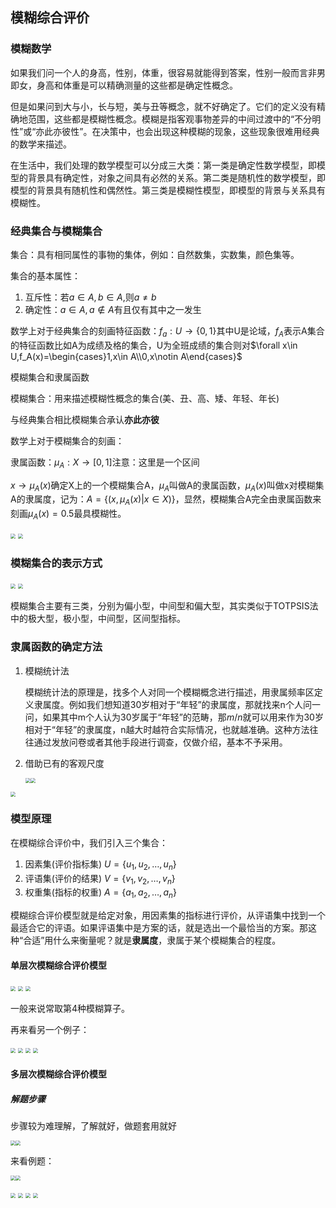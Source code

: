 ## 模糊综合评价

### 模糊数学

如果我们问一个人的身高，性别，体重，很容易就能得到答案，性别一般而言非男即女，身高和体重是可以精确测量的这些都是确定性概念。

但是如果问到大与小，长与短，美与丑等概念，就不好确定了。它们的定义没有精确地范围，这些都是模糊性概念。模糊是指客观事物差异的中间过渡中的“不分明性”或“亦此亦彼性”。在决策中，也会出现这种模糊的现象，这些现象很难用经典的数学来描述。

在生活中，我们处理的数学模型可以分成三大类：第一类是确定性数学模型，即模型的背景具有确定性，对象之间具有必然的关系。第二类是随机性的数学模型，即模型的背景具有随机性和偶然性。第三类是模糊性模型，即模型的背景与关系具有模糊性。

### 经典集合与模糊集合

集合：具有相同属性的事物的集体，例如：自然数集，实数集，颜色集等。

集合的基本属性：

1. 互斥性：若$a\in A,b\in A,$则$a\ne b$
2. 确定性：$a\in A,a\notin A$有且仅有其中之一发生

数学上对于经典集合的刻画特征函数：$f_a:U\rightarrow\{0,1\}$其中U是论域，$f_A$表示A集合的特征函数比如A为成绩及格的集合，U为全班成绩的集合则对$\forall x\in U,f_A(x)=\begin{cases}1,x\in A\\0,x\notin A\end{cases}$

模糊集合和隶属函数

模糊集合：用来描述模糊性概念的集合(美、丑、高、矮、年轻、年长)

与经典集合相比模糊集合承认**亦此亦彼**

数学上对于模糊集合的刻画：

隶属函数：$\mu_A:X\rightarrow[0,1]$注意：这里是一个区间

$x\rightarrow \mu_A(x)$确定X上的一个模糊集合A，$\mu_A$叫做A的隶属函数，$\mu_A(x)$叫做x对模糊集A的隶属度，记为：$A=\{(x,\mu_A(x)|x\in X)\}$，显然，模糊集合A完全由隶属函数来刻画$\mu_A(x)=0.5$最具模糊性。

<img src="picture/0401.png" style="zoom:50%;" />

<img src="picture/0402.png" style="zoom:50%;" />

### 模糊集合的表示方式

<img src="picture/0403.png" style="zoom:50%;" />

<img src="picture/0404.png" style="zoom:50%;" />

模糊集合主要有三类，分别为偏小型，中间型和偏大型，其实类似于TOTPSIS法中的极大型，极小型，中间型，区间型指标。

### 隶属函数的确定方法

1. 模糊统计法

   模糊统计法的原理是，找多个人对同一个模糊概念进行描述，用隶属频率区定义隶属度。例如我们想知道30岁相对于“年轻”的隶属度，那就找来n个人问一问，如果其中m个人认为30岁属于“年轻”的范畴，那$m/n$就可以用来作为30岁相对于“年轻”的隶属度，n越大时越符合实际情况，也就越准确。这种方法往往通过发放问卷或者其他手段进行调查，仅做介绍，基本不予采用。

2. 借助已有的客观尺度

   <img src="picture/0405.png" style="zoom:50%;" /><img src="picture/0406.png" style="zoom:50%;" />

<img src="picture/0407.png" style="zoom:50%;" />

### 模型原理

在模糊综合评价中，我们引入三个集合：

1. 因素集(评价指标集)  $U=\{u_1,u_2,\dots,u_n\}$
2. 评语集(评价的结果)  $V=\{v_1,v_2,\dots,v_n\}$
3. 权重集(指标的权重)  $A=\{a_1,a_2,\dots,a_n\}$

模糊综合评价模型就是给定对象，用因素集的指标进行评价，从评语集中找到一个最适合它的评语。如果评语集中是方案的话，就是选出一个最恰当的方案。那这种“合适”用什么来衡量呢？就是**隶属度**，隶属于某个模糊集合的程度。

#### 单层次模糊综合评价模型

<img src="picture/0408.png" style="zoom:50%;" />

<img src="picture/0409.png" style="zoom:50%;" />

<img src="picture/0410.png" style="zoom:50%;" />

一般来说常取第4种模糊算子。

再来看另一个例子：

<img src="picture/0411.png" style="zoom:50%;" />

<img src="picture/0412.png" style="zoom:50%;" />

<img src="picture/0413.png" style="zoom:50%;" />

<img src="picture/0414.png" style="zoom:50%;" />

#### 多层次模糊综合评价模型

##### 解题步骤

步骤较为难理解，了解就好，做题套用就好

<img src="picture/0415.png" style="zoom:50%;" /><img src="picture/0416.png" style="zoom:50%;" />

来看例题：

<img src="picture/0417.png" style="zoom:50%;" /><img src="picture/0418.png" style="zoom:50%;" />

<img src="picture/0419.png" style="zoom:50%;" />

<img src="picture/0420.png" style="zoom:50%;" />

<img src="picture/0421.png" style="zoom:50%;" />

<img src="picture/0422.png" style="zoom:50%;" />